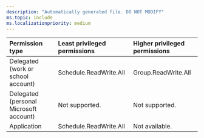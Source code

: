 ```yaml
---
description: "Automatically generated file. DO NOT MODIFY"
ms.topic: include
ms.localizationpriority: medium
---
```


|Permission type|Least privileged permissions|Higher privileged permissions|
|:---|:---|:---|
|Delegated (work or school account)|Schedule.ReadWrite.All|Group.ReadWrite.All|
|Delegated (personal Microsoft account)|Not supported.|Not supported.|
|Application|Schedule.ReadWrite.All|Not available.|


